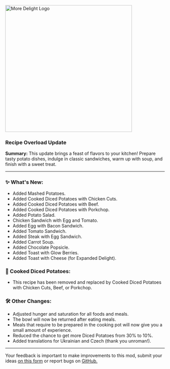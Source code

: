 <p align="left"><img src="https://cdn.modrinth.com/data/znHQQtuU/images/69377ff53f97891530ffc2e042c5c8f41693e1db.png" alt="More Delight Logo" width="400">

<h3>Recipe Overload Update</h3>
<p><b>Summary:</b> This update brings a feast of flavors to your kitchen! Prepare tasty potato dishes, indulge in classic sandwiches, warm up with soup, and finish with a sweet treat.</p>
<hr/>

<h3>✨ What's New:</h2>
<ul>
  <li>Added Mashed Potatoes.</li>
  <li>Added Cooked Diced Potatoes with Chicken Cuts.</li>
  <li>Added Cooked Diced Potatoes with Beef.</li>
  <li>Added Cooked Diced Potatoes with Porkchop.</li>
  <li>Added Potato Salad.</li>
  <li>Chicken Sandwich with Egg and Tomato.</li>
  <li>Added Egg with Bacon Sandwich.</li>
  <li>Added Tomato Sandwich.</li>
  <li>Added Steak with Egg Sandwich.</li>
  <li>Added Carrot Soup.</li>
  <li>Added Chocolate Popsicle.</li>
  <li>Added Toast with Glow Berries.</li>
  <li>Added Toast with Cheese (for Expanded Delight).</li>
</ul>

<h3>🥔 Cooked Diced Potatoes:</h3>
<ul>
  <li>This recipe has been removed and replaced by Cooked Diced Potatoes with Chicken Cuts, Beef, or Porkchop.</li>
</ul>

<h3>🛠️ Other Changes:</h3>
<ul>
  <li>Adjusted hunger and saturation for all foods and meals.</li>
  <li>The bowl will now be returned after eating meals.</li>
  <li>Meals that require to be prepared in the cooking pot will now give you a small amount of experience.</li>
  <li>Reduced the chance to get more Diced Potatoes from 30% to 10%.</li>
  <li>Added translations for Ukrainian and Czech (thank you unroman!).</li>
</ul>
<hr/>

<p>Your feedback is important to make improvements to this mod, submit your ideas <a href="https://forms.gle/jFshSk3QeH6pqM9E6">on this form</a> or report bugs on <a href="https://github.com/axperty/moredelight-fabric/issues">GitHub.</a></p>
